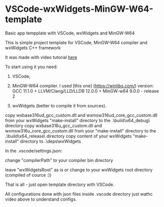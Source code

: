 # VSCode-wxWidgets-MinGW-W64-template
Basic app tempplate with VSCode, wxWidgets and MinGW-W64

This is simple project template for VSCode, MinGW-W64 compiler and wxWidgets C++ framework

It was made with video tutorial [here](https://www.youtube.com/watch?v=tHMGA0jIl3Y)

To start using it you need:

1. VSCode;

2. MinGW-W64 compiler. I used [this one] (https://winlibs.com/) version: GCC 11.1.0 + LLVM/Clang/LLD/LLDB 12.0.0 + MinGW-w64 9.0.0 - release 2

3. wxWidgets (better to compile it from sources).

copy wxbase316ud_gcc_custom.dll and wxmsw316ud_core_gcc_custom.dll from your wxWidgets "make-install" directory to the .\build\x64_debug\ directory
copy wxbase316u_gcc_custom.dll and wxmsw316u_core_gcc_custom.dll from your "make-install" directory to the .\build\x64_release\ directory
copy content of your wxWidgets "make-install" directory to .\deps\wxWidgets

In the .vscode/settings.json:

change "compilerPath" to your compiler bin directory

leave "wxWidgetsRoot" as is or change to your wxWidgets root directory (compiled of cource :))

That is all - just open template directory with VSCode.

All configurations done with json files inside .vscode directory just wathc video above to understand configs.
